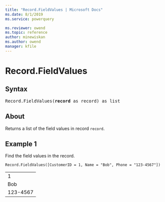 ```yaml
---
title: "Record.FieldValues | Microsoft Docs"
ms.date: 8/1/2019
ms.service: powerquery

ms.reviewer: owend
ms.topic: reference
author: minewiskan
ms.author: owend
manager: kfile
---
```

# Record.FieldValues

## Syntax

<pre>
Record.FieldValues(<b>record</b> as record) as list
</pre>
  
## About  
Returns a list of the field values in record `record`.

## Example 1
Find the field values in the record.

```powerquery-m
Record.FieldValues([CustomerID = 1, Name = "Bob", Phone = "123-4567"])
```

<table> <tr><td>1</td></tr> <tr><td>Bob</td></tr> <tr><td>123-4567</td></tr> </table>
